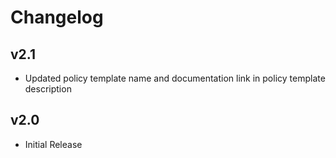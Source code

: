 # Changelog

## v2.1

- Updated policy template name and documentation link in policy template description

## v2.0

- Initial Release

